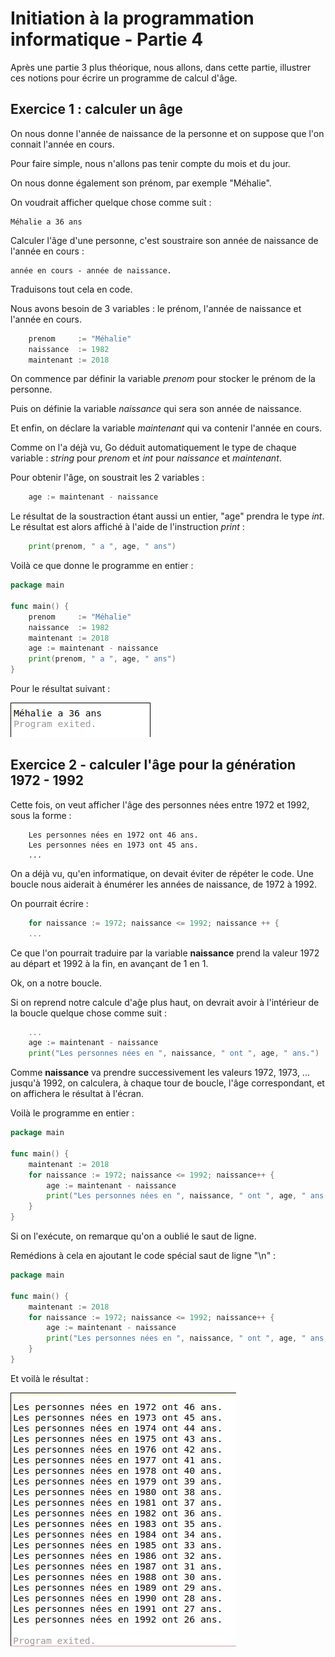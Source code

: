 # Initiation à la programmation informatique - Partie 4

Après une partie 3 plus théorique, nous allons, dans cette partie, illustrer ces notions pour écrire un programme de calcul d'âge.

## Exercice 1 : calculer un âge

On nous donne l'année de naissance de la personne et on suppose que l'on connait l'année en cours.

Pour faire simple, nous n'allons pas tenir compte du mois et du jour. 

On nous donne également son prénom, par exemple "Méhalie".

On voudrait afficher quelque chose comme suit :

    Méhalie a 36 ans

Calculer l'âge d'une personne, c'est soustraire son année de naissance de l'année en cours : 

    année en cours - année de naissance. 

Traduisons tout cela en code. 

Nous avons besoin de 3 variables : le prénom, l'année de naissance et l'année en cours.

```go
    prenom     := "Méhalie"
    naissance  := 1982
    maintenant := 2018
```

On commence par définir la variable _prenom_ pour stocker le prénom de la personne. 

Puis on définie la variable _naissance_ qui sera son année de naissance.

Et enfin, on déclare la variable _maintenant_ qui va contenir l'année en cours.

Comme on l'a déjà vu, Go déduit automatiquement le type de chaque variable : _string_ pour _prenom_ et _int_ pour _naissance_ et _maintenant_.

Pour obtenir l'âge, on soustrait les 2 variables :

```go
    age := maintenant - naissance
```

Le résultat de la soustraction étant aussi un entier, "age" prendra le type _int_. Le résultat est alors affiché à l'aide de l'instruction _print_ :

```go
    print(prenom, " a ", age, " ans")
```

Voilà ce que donne le programme en entier :

```go
package main

func main() {
    prenom     := "Méhalie"
    naissance  := 1982
    maintenant := 2018
    age := maintenant - naissance
    print(prenom, " a ", age, " ans")
}
```
Pour le résultat suivant :

![calculer_age](04_calculer_age.png)

## Exercice 2 - calculer l'âge pour la génération 1972 - 1992

Cette fois, on veut afficher l'âge des personnes nées entre 1972 et 1992, sous la forme :

```
    Les personnes nées en 1972 ont 46 ans.
    Les personnes nées en 1973 ont 45 ans.
    ...
```

On a déjà vu, qu'en informatique, on devait éviter de répéter le code. Une boucle nous aiderait à énumérer les années de naissance, de 1972 à 1992.

On pourrait écrire :

```go
    for naissance := 1972; naissance <= 1992; naissance ++ {
    ...
```

Ce que l'on pourrait traduire par la variable **naissance** prend la valeur 1972 au départ et 1992 à la fin, en avançant de 1 en 1.

Ok, on a notre boucle. 

Si on reprend notre calcule d'aĝe plus haut, on devrait avoir à l'intérieur de la boucle quelque chose comme suit :

```go
    ...
    age := maintenant - naissance
    print("Les personnes nées en ", naissance, " ont ", age, " ans.")
```

Comme **naissance** va prendre successivement les valeurs 1972, 1973, ... jusqu'à 1992, on calculera, à chaque tour de boucle, l'âge correspondant, et on affichera le résultat à l'écran.

Voilà le programme en entier :

```go
package main

func main() {
	maintenant := 2018
	for naissance := 1972; naissance <= 1992; naissance++ {
		age := maintenant - naissance
		print("Les personnes nées en ", naissance, " ont ", age, " ans.")
	}
}
```

Si on l'exécute, on remarque qu'on a oublié le saut de ligne.

Remédions à cela en ajoutant le code spécial saut de ligne "\n" :

```go
package main

func main() {
	maintenant := 2018
	for naissance := 1972; naissance <= 1992; naissance++ {
		age := maintenant - naissance
		print("Les personnes nées en ", naissance, " ont ", age, " ans.\n")
	}
}
```

Et voilà le résultat :

![calculer_age_generation](04_calculer_age_generation.png)
